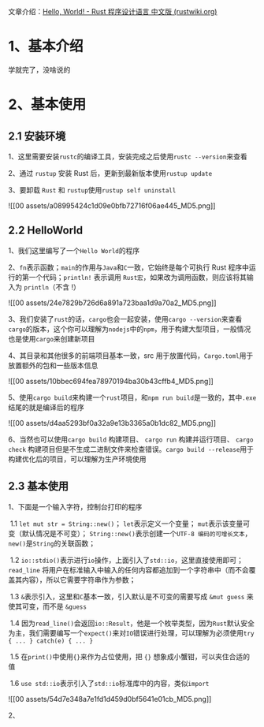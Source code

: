 文章介绍：[Hello, World! - Rust 程序设计语言 中文版 (rustwiki.org)](https://rustwiki.org/zh-CN/book/ch01-02-hello-world.html)

# 1、基本介绍

学就完了，没啥说的

# 2、基本使用

## 2.1 安装环境

1、这里需要安装`rustc`的编译工具，安装完成之后使用`rustc --version`来查看

2、通过 `rustup` 安装 Rust 后，更新到最新版本使用`rustup update`

3、要卸载 `Rust` 和 `rustup`使用`rustup self uninstall`

![[00 assets/a08995424c1d09e0bfb72716f06ae445_MD5.png]]

## 2.2 HelloWorld

1、我们这里编写了一个`Hello World`的程序

2、`fn`表示函数；`main`的作用与`Java`和`C`一致，它始终是每个可执行 Rust 程序中运行的第一个代码；`println!` 表示调用 `Rust宏`，如果改为调用函数，则应该将其输入为 `println`（不含 !）

![[00 assets/24e7829b726d6a891a723baa1d9a70a2_MD5.png]]

3、我们安装了`rust`的话，`cargo`也会一起安装，使用`cargo --version`来查看`cargo`的版本，这个你可以理解为`nodejs`中的`npm`，用于构建大型项目，一般情况也是使用`cargo`来创建新项目

4、其目录和其他很多的前端项目基本一致，src 用于放置代码，`Cargo.toml`用于放置额外的包和一些版本信息

![[00 assets/10bbec694fea78970194ba30b43cffb4_MD5.png]]

5、使用`cargo build`来构建一个`rust`项目，和`npm run build`是一致的，其中`.exe`结尾的就是编译后的程序

![[00 assets/d4aa5293bf0a32a9e13b3365a0b1dc82_MD5.png]]

6、当然也可以使用`cargo build` 构建项目、 `cargo run` 构建并运行项目、 `cargo check` 构建项目但是不生成二进制文件来检查错误。`cargo build --release`用于构建优化后的项目，可以理解为生产环境使用

## 2.3 基本使用

1、下面是一个输入字符，控制台打印的程序

​ 1.1 `let mut str = String::new()`； `let`表示定义一个变量； `mut`表示该变量可变（默认情况是不可变）； `String::new()`表示创建一个`UTF-8 编码的可增长文本`，`new()`是`String`的关联函数；

​ 1.2 `io::stdio()`表示进行`io`操作，上面引入了`std::io`，这里直接使用即可；`read_line` 将用户在标准输入中输入的任何内容都追加到一个字符串中（而不会覆盖其内容），所以它需要字符串作为参数；

​ 1.3 `&`表示引入，这里和`C`基本一致，引入默认是不可变的需要写成 `&mut guess` 来使其可变，而不是 `&guess`

​ 1.4 因为`read_line()`会返回`io::Result`，他是一个枚举类型，因为`Rust`默认安全为主，我们需要编写一个`expect()`来对`IO`错误进行处理，可以理解为必须使用`try { ... } catch(e) { ... }`

​ 1.5 在`print()`中使用`{}`来作为占位使用，把 `{}` 想象成小蟹钳，可以夹住合适的值

​ 1.6 `use std::io`表示引入了`std::io`标准库中的内容，类似`import`

![[00 assets/54d7e348a7e1fd1d459d0bf5641e01cb_MD5.png]]

2、
